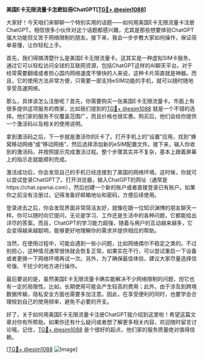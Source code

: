 **美国E卡无限流量卡怎麽註冊ChatGPT[[TG💪+ @esim1088](https://t.me/s/esim1088)]**

大家好！今天咱们来聊聊一个特别实用的话题——如何用美国E卡无限流量卡注册ChatGPT。相信很多小伙伴对这个话题都感兴趣，尤其是那些想要体验ChatGPT强大功能但又苦于网络限制的朋友。接下来，我会一步步教大家如何操作，保证简单易懂，让你轻松上手。

首先，我们得搞清楚什么是美国E卡无限流量卡。这其实是一种虚拟SIM卡服务，通过它可以轻松访问全球的互联网资源，包括ChatGPT这样的AI聊天平台。对于经常需要翻墙或者担心国内网络速度不够快的人来说，这种卡片简直就是神器。而且，它的使用方法非常方便，只需要一部支持eSIM功能的手机，就可以随时随地享受高速网络。

那么，具体该怎么注册呢？首先，你需要购买一张美国E卡无限流量卡。市面上有很多提供这项服务的商家，比如我们提到的[TG💪+ @esim1088](https://t.me/s/esim1088) 就是一个不错的选择。他们家的服务不仅覆盖范围广，而且价格也很实惠。购买后，他们会给你提供一个激活码以及相关的使用说明。

拿到激活码之后，下一步就是激活你的E卡了。打开手机上的“设置”应用，找到“蜂窝移动网络”或“移动网络”，然后选择添加新的eSIM配置文件。接下来，输入你收到的激活码，并按照提示完成激活过程。整个步骤其实并不复杂，基本上跟着屏幕上的指示走就能顺利完成。

激活成功后，你会发现自己的手机已经连接到了美国的网络环境。这时候，你就可以尝试登录ChatGPT了。打开浏览器，输入ChatGPT的网址（通常是https://chat.openai.com），然后创建一个新的账户或者直接登录已有账户。如果你之前没有注册过，记得准备好邮箱地址和密码，方便后续使用。

登录进去之后，你会发现界面非常简洁友好，就像在跟一位知识渊博的朋友聊天一样。你可以随时向它提问，无论是学习、工作还是生活中的各种问题，它都能给出详尽的答案。而且，ChatGPT的学习能力超强，随着与用户的互动越来越多，它会变得越来越聪明，能够更好地理解你的需求并提供相应的帮助。

当然，在使用过程中，可能会遇到一些小问题，比如网络偶尔不稳定之类的。不过别担心，这种情况通常很快就会恢复正常。如果实在不行，可以尝试重启一下设备或者更换一下网络环境再试一次。另外，为了确保最佳体验，建议大家尽量选择信号强、干扰少的地方进行操作。

最后要说的是，虽然美国E卡无限流量卡确实能解决不少网络限制的问题，但它也有一定的局限性。比如，长期使用可能会产生较高的费用；此外，由于涉及到跨境数据传输，隐私安全方面也需要多加注意。因此，在享受便利的同时，也要学会合理规划自己的使用频率，避免不必要的开支。

好了，关于如何用美国E卡无限流量卡注册ChatGPT就介绍到这里啦！希望这篇文章对你有所帮助。如果你还有什么疑问或者想了解更多相关内容，欢迎随时留言讨论哦。记住，[TG💪+ @esim1088](https://t.me/s/esim1088) 是个很好的起点，他们家的服务质量绝对值得信赖。

[[TG💪+ @esim1088](https://t.me/s/esim1088) ![Image](https://i.postimg.cc/4NQfJmqS/Snipaste-2025-05-13-00-14-12.png)]